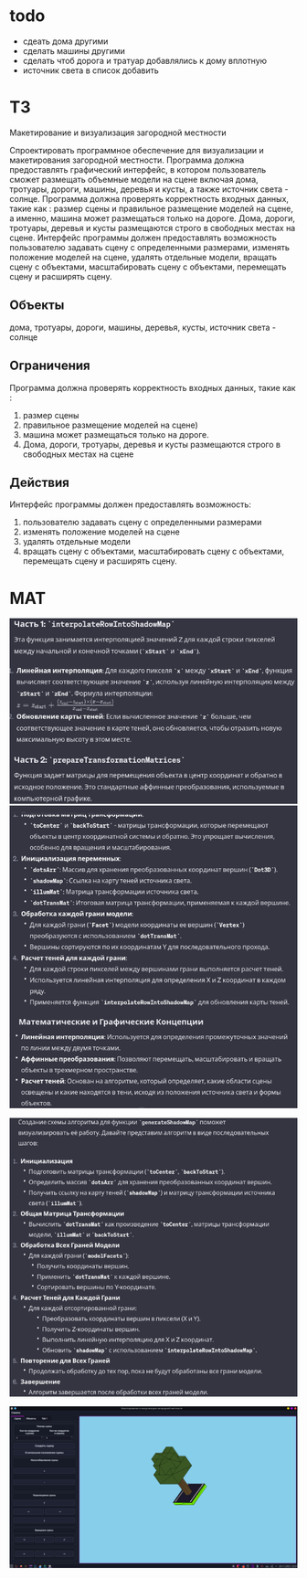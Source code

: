 # todo
* сдеать дома другими
* сделать машины другими 
* сделать чтоб дорога и тратуар  добавлялись к дому вплотную  
* источник света в список добавить 


# ТЗ
Макетирование и визуализация загородной  местности

Спроектировать программное обеспечение для визуализации и макетирования
загородной местности. Программа должна предоставлять графический интерфейс, в котором
пользователь сможет размещать объемные модели на сцене включая дома, тротуары, дороги,
машины, деревья и кусты, а также источник света - солнце. Программа должна проверять
корректность входных данных, такие как : размер сцены и правильное размещение моделей на
сцене, а именно, машина может размещаться только на дороге. Дома, дороги, тротуары,
деревья и кусты размещаются строго в свободных местах на сцене. Интерфейс программы
должен предоставлять возможность пользователю задавать сцену с определенными
размерами, изменять положение моделей на сцене, удалять отдельные модели, вращать сцену
с объектами, масштабировать сцену с объектами, перемещать сцену и расширять сцену.

## Объекты 
дома, тротуары, дороги, машины, деревья, кусты, источник света - солнце

## Ограничения 

Программа должна проверять корректность входных данных, такие как : 
    
1) размер сцены  
2) правильное размещение моделей на сцене)
3) машина может размещаться только на дороге.
3) Дома, дороги, тротуары, деревья и кусты размещаются строго в свободных местах на сцене

## Действия 

Интерфейс программы должен предоставлять возможность:
1) пользователю задавать сцену с определенными размерами
2) изменять положение моделей на сцене
3) удалять отдельные модели
4) вращать сцену с объектами, масштабировать сцену с объектами, перемещать сцену и расширять сцену.

# MAT

![img.png](img.png)
![img_1.png](img_1.png)

![img_2.png](img_2.png)


![img_3.png](img_3.png)